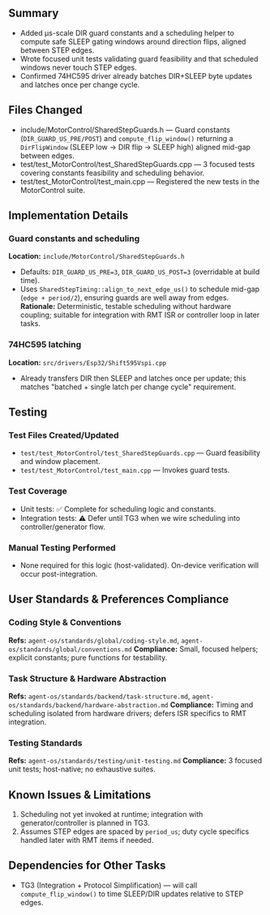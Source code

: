 ## Summary
- Added µs-scale DIR guard constants and a scheduling helper to compute safe SLEEP gating windows around direction flips, aligned between STEP edges.
- Wrote focused unit tests validating guard feasibility and that scheduled windows never touch STEP edges.
- Confirmed 74HC595 driver already batches DIR+SLEEP byte updates and latches once per change cycle.

## Files Changed
- include/MotorControl/SharedStepGuards.h — Guard constants (`DIR_GUARD_US_PRE/POST`) and `compute_flip_window()` returning a `DirFlipWindow` (SLEEP low → DIR flip → SLEEP high) aligned mid-gap between edges.
- test/test_MotorControl/test_SharedStepGuards.cpp — 3 focused tests covering constants feasibility and scheduling behavior.
- test/test_MotorControl/test_main.cpp — Registered the new tests in the MotorControl suite.

## Implementation Details
### Guard constants and scheduling
**Location:** `include/MotorControl/SharedStepGuards.h`
- Defaults: `DIR_GUARD_US_PRE=3`, `DIR_GUARD_US_POST=3` (overridable at build time).
- Uses `SharedStepTiming::align_to_next_edge_us()` to schedule mid-gap (`edge + period/2`), ensuring guards are well away from edges.
**Rationale:** Deterministic, testable scheduling without hardware coupling; suitable for integration with RMT ISR or controller loop in later tasks.

### 74HC595 latching
**Location:** `src/drivers/Esp32/Shift595Vspi.cpp`
- Already transfers DIR then SLEEP and latches once per update; this matches "batched + single latch per change cycle" requirement.

## Testing
### Test Files Created/Updated
- `test/test_MotorControl/test_SharedStepGuards.cpp` — Guard feasibility and window placement.
- `test/test_MotorControl/test_main.cpp` — Invokes guard tests.

### Test Coverage
- Unit tests: ✅ Complete for scheduling logic and constants.
- Integration tests: ⚠️ Defer until TG3 when we wire scheduling into controller/generator flow.

### Manual Testing Performed
- None required for this logic (host-validated). On-device verification will occur post-integration.

## User Standards & Preferences Compliance
### Coding Style & Conventions
**Refs:** `agent-os/standards/global/coding-style.md`, `agent-os/standards/global/conventions.md`
**Compliance:** Small, focused helpers; explicit constants; pure functions for testability.

### Task Structure & Hardware Abstraction
**Refs:** `agent-os/standards/backend/task-structure.md`, `agent-os/standards/backend/hardware-abstraction.md`
**Compliance:** Timing and scheduling isolated from hardware drivers; defers ISR specifics to RMT integration.

### Testing Standards
**Refs:** `agent-os/standards/testing/unit-testing.md`
**Compliance:** 3 focused unit tests; host-native; no exhaustive suites.

## Known Issues & Limitations
1. Scheduling not yet invoked at runtime; integration with generator/controller is planned in TG3.
2. Assumes STEP edges are spaced by `period_us`; duty cycle specifics handled later with RMT items if needed.

## Dependencies for Other Tasks
- TG3 (Integration + Protocol Simplification) — will call `compute_flip_window()` to time SLEEP/DIR updates relative to STEP edges.

